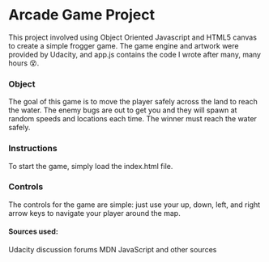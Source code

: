 
# Arcade Game Project

This project involved using Object Oriented Javascript and HTML5 canvas to create a simple frogger game. The game engine and artwork were provided by Udacity, and app.js contains the code I wrote after many, many hours :dizzy_face:.



###	Object
The goal of this game is to move the player safely across the land to reach the water. The enemy bugs are out to get you and they will spawn at random speeds and locations each time. The winner must reach the water safely.

### Instructions
To start the game, simply load the index.html file.

###	Controls
The controls for the game are simple: just use your up, down, left, and right arrow keys to navigate your player around the map.


####  Sources used:
Udacity discussion forums
MDN JavaScript and other sources
